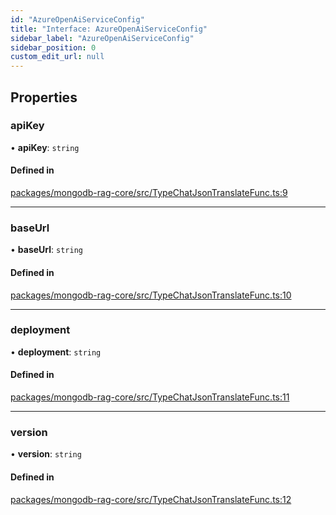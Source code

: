 ```yaml
---
id: "AzureOpenAiServiceConfig"
title: "Interface: AzureOpenAiServiceConfig"
sidebar_label: "AzureOpenAiServiceConfig"
sidebar_position: 0
custom_edit_url: null
---
```


## Properties

### apiKey

• **apiKey**: `string`

#### Defined in

[packages/mongodb-rag-core/src/TypeChatJsonTranslateFunc.ts:9](https://github.com/mongodben/chatbot/blob/2994a88/packages/mongodb-rag-core/src/TypeChatJsonTranslateFunc.ts#L9)

___

### baseUrl

• **baseUrl**: `string`

#### Defined in

[packages/mongodb-rag-core/src/TypeChatJsonTranslateFunc.ts:10](https://github.com/mongodben/chatbot/blob/2994a88/packages/mongodb-rag-core/src/TypeChatJsonTranslateFunc.ts#L10)

___

### deployment

• **deployment**: `string`

#### Defined in

[packages/mongodb-rag-core/src/TypeChatJsonTranslateFunc.ts:11](https://github.com/mongodben/chatbot/blob/2994a88/packages/mongodb-rag-core/src/TypeChatJsonTranslateFunc.ts#L11)

___

### version

• **version**: `string`

#### Defined in

[packages/mongodb-rag-core/src/TypeChatJsonTranslateFunc.ts:12](https://github.com/mongodben/chatbot/blob/2994a88/packages/mongodb-rag-core/src/TypeChatJsonTranslateFunc.ts#L12)
